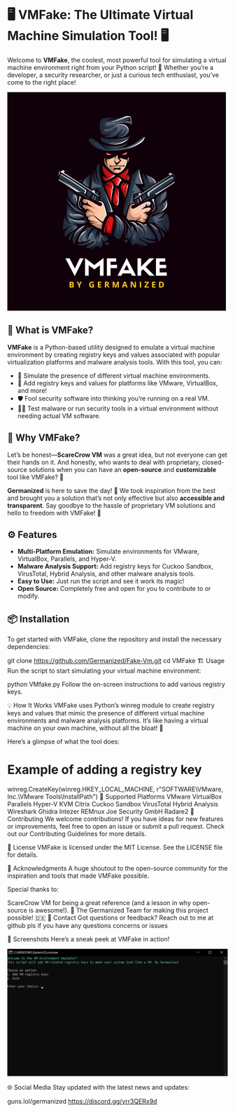 # 🖥️ **VMFake: The Ultimate Virtual Machine Simulation Tool!** 🖥️

Welcome to **VMFake**, the coolest, most powerful tool for simulating a virtual machine environment right from your Python script! 🎉 Whether you’re a developer, a security researcher, or just a curious tech enthusiast, you’ve come to the right place! 

![VMFake Logo](https://github.com/Germanized/Fake-Vm/blob/main/VMFAKE.png)

## 🚀 **What is VMFake?**

**VMFake** is a Python-based utility designed to emulate a virtual machine environment by creating registry keys and values associated with popular virtualization platforms and malware analysis tools. With this tool, you can:

- 🤖 Simulate the presence of different virtual machine environments.
- 🔧 Add registry keys and values for platforms like VMware, VirtualBox, and more!
- 🛡️ Fool security software into thinking you’re running on a real VM.
- 🕵️‍♂️ Test malware or run security tools in a virtual environment without needing actual VM software.

## 🌟 **Why VMFake?**

Let’s be honest—**ScareCrow VM** was a great idea, but not everyone can get their hands on it. And honestly, who wants to deal with proprietary, closed-source solutions when you can have an **open-source** and **customizable** tool like VMFake? 💪

**Germanized** is here to save the day! 🎩 We took inspiration from the best and brought you a solution that’s not only effective but also **accessible and transparent**. Say goodbye to the hassle of proprietary VM solutions and hello to freedom with VMFake! 🎊

## ⚙️ **Features**

- **Multi-Platform Emulation:** Simulate environments for VMware, VirtualBox, Parallels, and Hyper-V.
- **Malware Analysis Support:** Add registry keys for Cuckoo Sandbox, VirusTotal, Hybrid Analysis, and other malware analysis tools.
- **Easy to Use:** Just run the script and see it work its magic!
- **Open Source:** Completely free and open for you to contribute to or modify.

## 📦 **Installation**

To get started with VMFake, clone the repository and install the necessary dependencies:


git clone https://github.com/Germanized/Fake-Vm.git
cd VMFake
🏗️ Usage
Run the script to start simulating your virtual machine environment:


python VMfake.py
Follow the on-screen instructions to add various registry keys.

💡 How It Works
VMFake uses Python’s winreg module to create registry keys and values that mimic the presence of different virtual machine environments and malware analysis platforms. It’s like having a virtual machine on your own machine, without all the bloat! 🌟

Here’s a glimpse of what the tool does:


# Example of adding a registry key
winreg.CreateKey(winreg.HKEY_LOCAL_MACHINE, r"SOFTWARE\VMware, Inc.\VMware Tools\InstallPath")
🧩 Supported Platforms
VMware
VirtualBox
Parallels
Hyper-V
KVM
Citrix
Cuckoo Sandbox
VirusTotal
Hybrid Analysis
Wireshark
Ghidra
Intezer
REMnux
Joe Security GmbH
Radare2
🤝 Contributing
We welcome contributions! If you have ideas for new features or improvements, feel free to open an issue or submit a pull request. Check out our Contributing Guidelines for more details.

📜 License
VMFake is licensed under the MIT License. See the LICENSE file for details.

🙏 Acknowledgments
A huge shoutout to the open-source community for the inspiration and tools that made VMFake possible.

Special thanks to:

ScareCrow VM for being a great reference (and a lesson in why open-source is awesome!). 👊
The Germanized Team for making this project possible! 🇩🇪
📧 Contact
Got questions or feedback? Reach out to me at github pls if you have any questions concerns or issues

🎨 Screenshots
Here’s a sneak peek at VMFake in action!

![screenshot](https://github.com/Germanized/Fake-Vm/blob/main/Screenshot.png)

🌐 Social Media
Stay updated with the latest news and updates:

guns.lol/germanized
https://discord.gg/yrr3QERx9d
